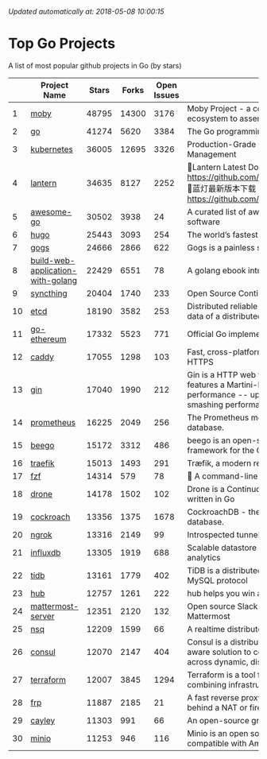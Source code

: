 *Updated automatically at: 2018-05-08 10:00:15* 
# Top Go Projects
A list of most popular github projects in Go (by stars)

|    | Project Name | Stars | Forks | Open Issues | Description |
| -- | ------------ | ----- | ----- | ----------- | ----------- |
| 1 | [moby](https://github.com/moby/moby) | 48795 | 14300 | 3176 | Moby Project - a collaborative project for the container ecosystem to assemble container-based systems |
| 2 | [go](https://github.com/golang/go) | 41274 | 5620 | 3384 | The Go programming language |
| 3 | [kubernetes](https://github.com/kubernetes/kubernetes) | 36005 | 12695 | 3326 | Production-Grade Container Scheduling and Management |
| 4 | [lantern](https://github.com/getlantern/lantern) | 34635 | 8127 | 2252 | 🔴Lantern Latest Download https://github.com/getlantern/lantern/releases/tag/latest 🔴蓝灯最新版本下载 https://github.com/getlantern/forum/issues/833 🔴  |
| 5 | [awesome-go](https://github.com/avelino/awesome-go) | 30502 | 3938 | 24 | A curated list of awesome Go frameworks, libraries and software |
| 6 | [hugo](https://github.com/gohugoio/hugo) | 25443 | 3093 | 254 | The world’s fastest framework for building websites. |
| 7 | [gogs](https://github.com/gogits/gogs) | 24666 | 2866 | 622 | Gogs is a painless self-hosted Git service. |
| 8 | [build-web-application-with-golang](https://github.com/astaxie/build-web-application-with-golang) | 22429 | 6551 | 78 | A golang ebook intro how to build a web with golang |
| 9 | [syncthing](https://github.com/syncthing/syncthing) | 20404 | 1740 | 233 | Open Source Continuous File Synchronization |
| 10 | [etcd](https://github.com/coreos/etcd) | 18190 | 3582 | 253 | Distributed reliable key-value store for the most critical data of a distributed system |
| 11 | [go-ethereum](https://github.com/ethereum/go-ethereum) | 17332 | 5523 | 771 | Official Go implementation of the Ethereum protocol |
| 12 | [caddy](https://github.com/mholt/caddy) | 17055 | 1298 | 103 | Fast, cross-platform HTTP/2 web server with automatic HTTPS |
| 13 | [gin](https://github.com/gin-gonic/gin) | 17040 | 1990 | 212 | Gin is a HTTP web framework written in Go (Golang). It features a Martini-like API with much better performance -- up to 40 times faster. If you need smashing performance, get yourself some Gin. |
| 14 | [prometheus](https://github.com/prometheus/prometheus) | 16225 | 2049 | 256 | The Prometheus monitoring system and time series database. |
| 15 | [beego](https://github.com/astaxie/beego) | 15172 | 3312 | 486 | beego is an open-source, high-performance web framework for the Go programming language. |
| 16 | [traefik](https://github.com/containous/traefik) | 15013 | 1493 | 291 | Træfik, a modern reverse proxy |
| 17 | [fzf](https://github.com/junegunn/fzf) | 14314 | 579 | 78 | :cherry_blossom: A command-line fuzzy finder |
| 18 | [drone](https://github.com/drone/drone) | 14178 | 1502 | 102 | Drone is a Continuous Delivery platform built on Docker, written in Go |
| 19 | [cockroach](https://github.com/cockroachdb/cockroach) | 13356 | 1375 | 1678 | CockroachDB - the open source, cloud-native SQL database. |
| 20 | [ngrok](https://github.com/inconshreveable/ngrok) | 13316 | 2149 | 99 | Introspected tunnels to localhost |
| 21 | [influxdb](https://github.com/influxdata/influxdb) | 13305 | 1919 | 688 | Scalable datastore for metrics, events, and real-time analytics |
| 22 | [tidb](https://github.com/pingcap/tidb) | 13161 | 1779 | 402 | TiDB is a distributed HTAP database compatible with the MySQL protocol  |
| 23 | [hub](https://github.com/github/hub) | 12757 | 1261 | 222 | hub helps you win at git. |
| 24 | [mattermost-server](https://github.com/mattermost/mattermost-server) | 12351 | 2120 | 132 | Open source Slack-alternative in Golang and React - Mattermost |
| 25 | [nsq](https://github.com/nsqio/nsq) | 12209 | 1599 | 66 | A realtime distributed messaging platform |
| 26 | [consul](https://github.com/hashicorp/consul) | 12070 | 2147 | 404 | Consul is a distributed, highly available, and data center aware solution to connect and configure applications across dynamic, distributed infrastructure. |
| 27 | [terraform](https://github.com/hashicorp/terraform) | 12007 | 3845 | 1294 | Terraform is a tool for building, changing, and combining infrastructure safely and efficiently. |
| 28 | [frp](https://github.com/fatedier/frp) | 11887 | 2185 | 21 | A fast reverse proxy to help you expose a local server behind a NAT or firewall to the internet. |
| 29 | [cayley](https://github.com/cayleygraph/cayley) | 11303 | 991 | 66 | An open-source graph database |
| 30 | [minio](https://github.com/minio/minio) | 11253 | 946 | 116 | Minio is an open source object storage server compatible with Amazon S3 APIs |
